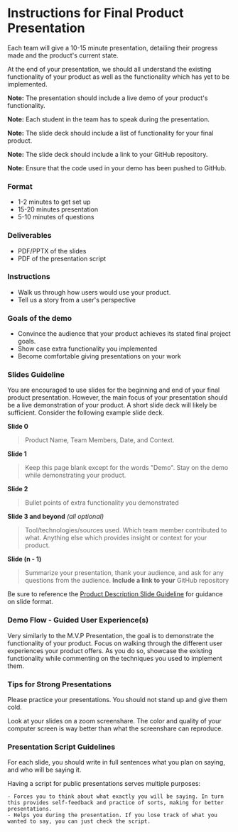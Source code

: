 # Instructions for Final Product Presentation

Each team will give a 10-15 minute presentation, detailing their progress made and the product's current state.

At the end of your presentation, we should all understand the existing functionality of your product as well as the functionality which has yet to be implemented.

**Note:** The presentation should include a live demo of your product's functionality.

**Note:** Each student in the team has to speak during the presentation.

**Note:** The slide deck should include a list of functionality for your final product.

**Note:** The slide deck should include a link to your GitHub repository.

**Note:** Ensure that the code used in your demo has been pushed to GitHub.


### Format

  -  1-2 minutes to get set up
  - 15-20 minutes presentation
  -  5-10 minutes of questions


### Deliverables

  - PDF/PPTX of the slides
  - PDF of the presentation script


### Instructions

  - Walk us through how users would use your product.
  - Tell us a story from a user's perspective


### Goals of the demo

  - Convince the audience that your product achieves its stated final project goals. 
  - Show case extra functionality you implemented
  - Become comfortable giving presentations on your work


### Slides Guideline

You are encouraged to use slides for the beginning and end of your final product presentation.
However, the main focus of your presentation should be a live demonstration of your product.
A short slide deck will likely be sufficient.
Consider the following example slide deck.

**Slide 0**
> Product Name, Team Members, Date, and Context.

**Slide 1**
> Keep this page blank except for the words "Demo".
> Stay on the demo while demonstrating your product.

**Slide 2**
> Bullet points of extra functionality you demonstrated

**Slide 3 and beyond** *(all optional)*
> Tool/technologies/sources used.
> Which team member contributed to what.
> Anything else which provides insight or context for your product.

**Slide (n - 1)**
> Summarize your presentation, thank your audience, and ask for any questions from the audience. 
> **Include a link to your** GitHub repository

Be sure to reference the [Product Description Slide Guideline][slides] for guidance on slide format.

[slides]: https://github.com/recursion-ninja/CSCI-499-2021-Fall/blob/master/assignments/Product-Description-Presentation.md#slides-guideline


### Demo Flow - Guided User Experience(s)

Very similarly to the M.V.P Presentation, the goal is to demonstrate the functionality of your product.
Focus on walking through the different user experiences your product offers.
As you do so, showcase the existing functionality while commenting on the techniques you used to implement them.


### Tips for Strong Presentations

Please practice your presentations. You should not stand up and give them cold.

Look at your slides on a zoom screenshare.
The color and quality of your computer screen is way better than what the screenshare can reproduce.


### Presentation Script Guidelines

For each slide, you should write in full sentences what you plan on saying, and who will be saying it.

Having a script for public presentations serves multiple purposes:

    - Forces you to think about what exactly you will be saying. In turn this provides self-feedback and practice of sorts, making for better presentations.
    - Helps you during the presentation. If you lose track of what you wanted to say, you can just check the script.
